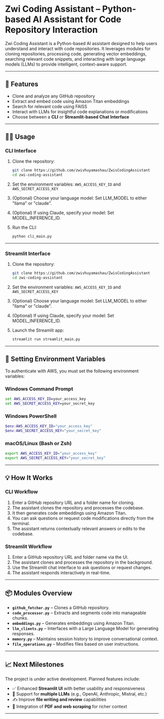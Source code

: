 # Zwi Coding Assistant – Python-based AI Assistant for Code Repository Interaction

Zwi Coding Assistant is a Python-based AI assistant designed to help users understand and interact with code repositories. It leverages modules for cloning repositories, processing code, generating vector embeddings, searching relevant code snippets, and interacting with large language models (LLMs) to provide intelligent, context-aware support.

---

## 🚀 Features

- Clone and analyze any GitHub repository
- Extract and embed code using Amazon Titan embeddings
- Search for relevant code using FAISS
- Interact with LLMs for insightful code explanations or modifications
- Choose between a **CLI** or **Streamlit-based Chat Interface**

---

## 🧑‍💻 Usage

### CLI Interface

1. Clone the repository:

   ```bash
   git clone https://github.com/zwivhuyamashau/ZwisCodingAssistant
   cd zwi-coding-assistant
   ```

2. Set the environment variables: `AWS_ACCESS_KEY_ID` and `AWS_SECRET_ACCESS_KEY`
3. (Optional) Choose your language model:
   Set LLM_MODEL to either "llama" or "claude".

4. (Optional) If using Claude, specify your model:
   Set MODEL_INFERENCE_ID.
5. Run the CLI:
   ```bash
   python cli_main.py
   ```

---

### Streamlit Interface

1. Clone the repository:

   ```bash
   git clone https://github.com/zwivhuyamashau/ZwisCodingAssistant
   cd zwi-coding-assistant
   ```

2. Set the environment variables: `AWS_ACCESS_KEY_ID` and `AWS_SECRET_ACCESS_KEY`
3. (Optional) Choose your language model:
   Set LLM_MODEL to either "llama" or "claude".

4. (Optional) If using Claude, specify your model:
   Set MODEL_INFERENCE_ID.

5. Launch the Streamlit app:
   ```bash
   streamlit run streamlit_main.py
   ```

---

## 🔐 Setting Environment Variables

To authenticate with AWS, you must set the following environment variables:

### Windows Command Prompt

```cmd
set AWS_ACCESS_KEY_ID=your_access_key
set AWS_SECRET_ACCESS_KEY=your_secret_key
```

### Windows PowerShell

```powershell
$env:AWS_ACCESS_KEY_ID="your_access_key"
$env:AWS_SECRET_ACCESS_KEY="your_secret_key"
```

### macOS/Linux (Bash or Zsh)

```bash
export AWS_ACCESS_KEY_ID="your_access_key"
export AWS_SECRET_ACCESS_KEY="your_secret_key"
```

---

## 💡 How It Works

### CLI Workflow

1. Enter a GitHub repository URL and a folder name for cloning.
2. The assistant clones the repository and processes the codebase.
3. It then generates code embeddings using Amazon Titan.
4. You can ask questions or request code modifications directly from the terminal.
5. The assistant returns contextually relevant answers or edits to the codebase.

### Streamlit Workflow

1. Enter a GitHub repository URL and folder name via the UI.
2. The assistant clones and processes the repository in the background.
3. Use the Streamlit chat interface to ask questions or request changes.
4. The assistant responds interactively in real-time.

---

## 📦 Modules Overview

- **`github_fetcher.py`** – Clones a GitHub repository.
- **`code_processor.py`** – Extracts and segments code into manageable chunks.
- **`embeddings.py`** – Generates embeddings using Amazon Titan.
- **`llm_clients.py`** – Interfaces with a Large Language Model for generating responses.
- **`memory.py`** – Maintains session history to improve conversational context.
- **`file_operations.py`** – Modifies files based on user instructions.

---

## 📈 Next Milestones

The project is under active development. Planned features include:

- ✅ Enhanced **Streamlit UI** with better usability and responsiveness
- 🔄 Support for **multiple LLMs** (e.g., OpenAI, Anthropic, Mistral, etc.)
- ✍️ Improve **file writing and review** capabilities
- 📄 Integration of **PDF and web scraping** for richer context

---
